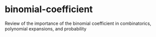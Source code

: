 # binomial-coefficient
Review of the importance of the binomial coefficient in combinatorics, polynomial expansions, and probability
